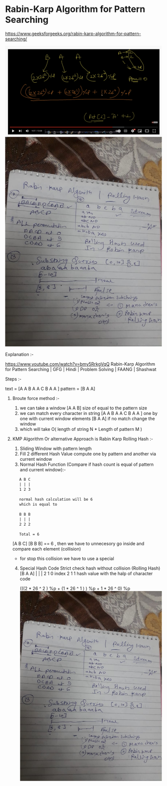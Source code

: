 # Rabin-Karp Algorithm for Pattern Searching

https://www.geeksforgeeks.org/rabin-karp-algorithm-for-pattern-searching/

<img src="RabinKarp.png">
<img src="RabinKarp-Important-Problems.jpeg">

Explanation :- 

https://www.youtube.com/watch?v=bmy5RrkgVqQ
Rabin-Karp Algorithm for Pattern Searching | GFG | Hindi | Problem Solving | FAANG | Shashwat


Steps :- 

text = [A A B A A C B A A ]
pattern = [B A A] 

1. Broute force method :-
   1. we can take a window [A A B] size of equal to the pattern size 
   2. we can match every character in string [A A B A A C B A A ] one by one with current window elements [B A A] if no match change the window 
   3. which will take O( length of string N * Length of pattern M )
2. KMP Algorithm Or alternative Approach is Rabin Karp Rolling Hash :-
   1. Sliding Window with pattern length 
   2. Fill 2 different Hash Value compute one by pattern and another via current window  
   3. Normal Hash Function (Compare if hash count is equal of pattern and current window):-
   ```
      A B C 
      | | |
      1 2 3

      normal hash calculation will be 6 
      which is equal to 

      B B B
      | | |
      2 2 2

      Total = 6 
   ```

      [A B C] [B B B] == 6 , then we have to unnecesory go inside and compare each element (collision)
      * for stop this collision we have to use a special 
   4. Special Hash Code Strict check hash without collision (Rolling Hash)
      [B A A] 
       | | |
       2 1 0 index
       2 1 1 hash value with the halp of character code 

       (((2 * 26 ^ 2 ) %p + (1 * 26 ^ 1 ) ) %p + 1 * 26 ^ 0) %p 
      <img src="RabinKarp-Important-Problems.jpeg">
